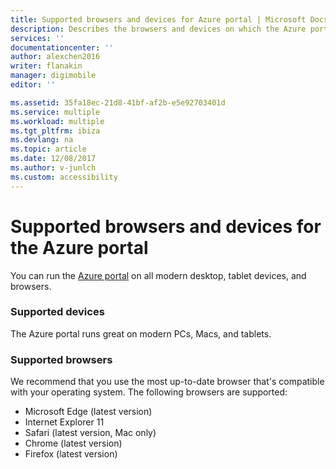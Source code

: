 ```yaml
---
title: Supported browsers and devices for Azure portal | Microsoft Docs
description: Describes the browsers and devices on which the Azure portal will work.
services: ''
documentationcenter: ''
author: alexchen2016
writer: flanakin
manager: digimobile
editor: ''

ms.assetid: 35fa18ec-21d8-41bf-af2b-e5e92703401d
ms.service: multiple
ms.workload: multiple
ms.tgt_pltfrm: ibiza
ms.devlang: na
ms.topic: article
ms.date: 12/08/2017
ms.author: v-junlch
ms.custom: accessibility
---
```

# Supported browsers and devices for the Azure portal
You can run the [Azure portal](https://portal.azure.cn) on all modern desktop, tablet devices, and browsers.

### Supported devices
The Azure portal runs great on modern PCs, Macs, and tablets. 

### Supported browsers
We recommend that you use the most up-to-date browser that's compatible with your operating system. The following browsers are supported:

* Microsoft Edge (latest version)
* Internet Explorer 11
* Safari (latest version, Mac only)
* Chrome (latest version)
* Firefox (latest version)

